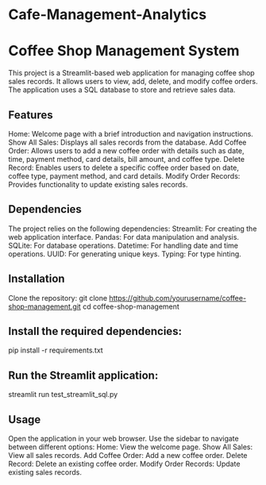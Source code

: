 # Cafe-Management-Analytics

# Coffee Shop Management System
This project is a Streamlit-based web application for managing coffee shop sales records. It allows users to view, add, delete, and modify coffee orders. The application uses a SQL database to store and retrieve sales data.

## Features
Home: Welcome page with a brief introduction and navigation instructions.
Show All Sales: Displays all sales records from the database.
Add Coffee Order: Allows users to add a new coffee order with details such as date, time, payment method, card details, bill amount, and coffee type.
Delete Record: Enables users to delete a specific coffee order based on date, coffee type, payment method, and card details.
Modify Order Records: Provides functionality to update existing sales records.

## Dependencies
The project relies on the following dependencies:
Streamlit: For creating the web application interface.
Pandas: For data manipulation and analysis.
SQLite: For database operations.
Datetime: For handling date and time operations.
UUID: For generating unique keys.
Typing: For type hinting.


## Installation
Clone the repository:
git clone https://github.com/yourusername/coffee-shop-management.git
cd coffee-shop-management

## Install the required dependencies:
pip install -r requirements.txt

## Run the Streamlit application:
streamlit run test_streamlit_sql.py

## Usage
Open the application in your web browser.
Use the sidebar to navigate between different options:
Home: View the welcome page.
Show All Sales: View all sales records.
Add Coffee Order: Add a new coffee order.
Delete Record: Delete an existing coffee order.
Modify Order Records: Update existing sales records.

